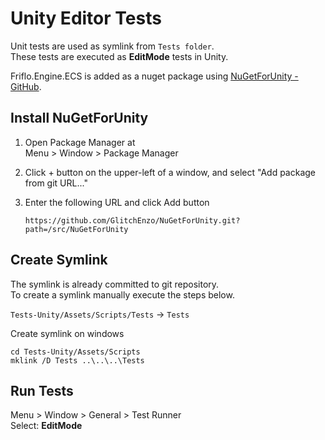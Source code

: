 

# Unity Editor Tests

Unit tests are used as symlink from `Tests folder`.  
These tests are executed as **EditMode** tests in Unity.

Friflo.Engine.ECS is added as a nuget package using [NuGetForUnity - GitHub](https://github.com/GlitchEnzo/NuGetForUnity).

## Install NuGetForUnity

1. Open Package Manager at  
  Menu > Window > Package Manager

2. Click + button on the upper-left of a window, and select "Add package from git URL..."

3. Enter the following URL and click Add button
    ```
    https://github.com/GlitchEnzo/NuGetForUnity.git?path=/src/NuGetForUnity
    ```


## Create Symlink

The symlink is already committed to git repository.  
To create a symlink manually execute the steps below.

`Tests-Unity/Assets/Scripts/Tests` -> `Tests`

Create symlink on windows
```
cd Tests-Unity/Assets/Scripts
mklink /D Tests ..\..\..\Tests
```


## Run Tests

Menu > Window > General > Test Runner  
Select: **EditMode**

